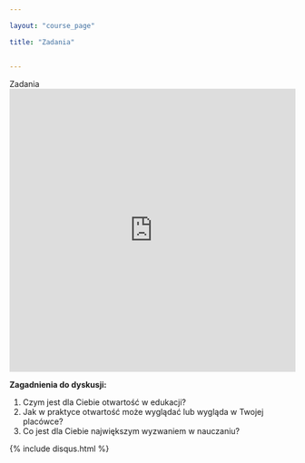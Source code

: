 ```yaml
---

layout: "course_page"

title: "Zadania"


---
```



<div class="text-center screen-title">
Zadania
</div>

<div class="row">
  <div class="col-md-12 col-xs-12">
   <div class="embed-responsive embed-responsive-16by9"> 
   <iframe src="https://learningapps.org/watch?v=p34yh6myn18" style="border:0px;width:100%;height:500px" webkitallowfullscreen="true" mozallowfullscreen="true"></iframe></div></div>
</div>

<div class="screen-content">
  <p><strong>Zagadnienia do dyskusji:</strong></p> 
<p>
<ol>
<li class="number">Czym jest dla Ciebie otwartość w edukacji?</li>
<li class="number">Jak w praktyce otwartość może wyglądać lub wygląda w Twojej placówce?</li>
<li class="number">Co jest dla Ciebie największym wyzwaniem w nauczaniu?</li>
</ol>
</p>

</div> 
{% include disqus.html %} 
